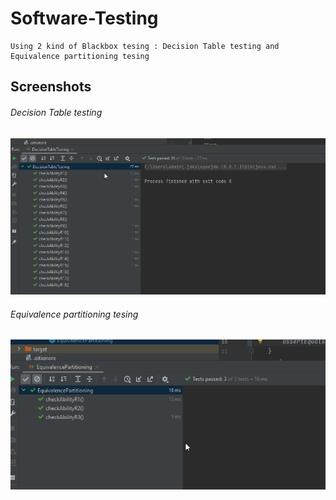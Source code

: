# Software-Testing
    Using 2 kind of Blackbox tesing : Decision Table testing and Equivalence partitioning tesing

## Screenshots
###### Decision Table testing
![img.png](img.png)
###### Equivalence partitioning tesing
![img_2.png](img_2.png)
